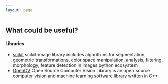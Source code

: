 ```yaml
---
layout: page
---
```


## What could be useful?

#### Libraries
* [scikit]( http://scikit-image.org/)  scikit-image library includes algorithms for segmentation, geometric transformations, color space manipulation, analysis, filtering, morphology, feature detection in images python ecosystem
* [OpenCV](https://opencv.org/) Open Source Computer Vision Library is an open source computer vision and machine learning software library written in C++


